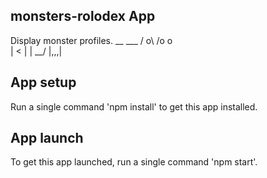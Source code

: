 ## monsters-rolodex App
Display monster profiles.
    __        ___
 / o\      /o o\
|   <      |   |
 \__/      |,,,|

## App setup
Run a single command 'npm install' to get this app installed.

## App launch
To get this app launched, run a single command 'npm start'.